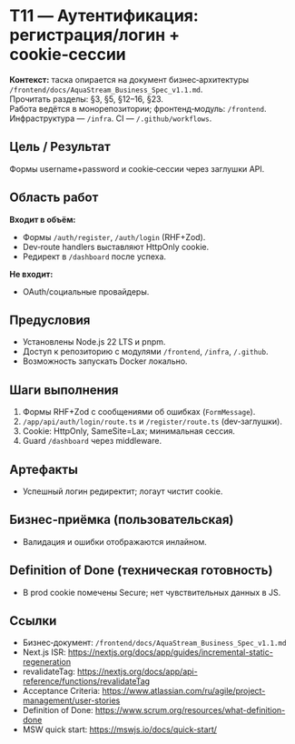 # T11 — Аутентификация: регистрация/логин + cookie‑сессии

**Контекст:** таска опирается на документ бизнес‑архитектуры `/frontend/docs/AquaStream_Business_Spec_v1.1.md`.  
Прочитать разделы: §3, §5, §12–16, §23.  
Работа ведётся в монорепозитории; фронтенд‑модуль: `/frontend`. Инфраструктура — `/infra`. CI — `/.github/workflows`.

## Цель / Результат
Формы username+password и cookie‑сессии через заглушки API.

## Область работ
**Входит в объём:**
- Формы `/auth/register`, `/auth/login` (RHF+Zod).
- Dev‑route handlers выставляют HttpOnly cookie.
- Редирект в `/dashboard` после успеха.

**Не входит:**
- OAuth/социальные провайдеры.

## Предусловия
- Установлены Node.js 22 LTS и pnpm.
- Доступ к репозиторию с модулями `/frontend`, `/infra`, `/.github`.
- Возможность запускать Docker локально.

## Шаги выполнения
1. Формы RHF+Zod с сообщениями об ошибках (`FormMessage`).
2. `/app/api/auth/login/route.ts` и `/register/route.ts` (dev‑заглушки).
3. Cookie: HttpOnly, SameSite=Lax; минимальная сессия.
4. Guard `/dashboard` через middleware.

## Артефакты
- Успешный логин редиректит; логаут чистит cookie.

## Бизнес‑приёмка (пользовательская)
- Валидация и ошибки отображаются инлайном.

## Definition of Done (техническая готовность)
- В prod cookie помечены Secure; нет чувствительных данных в JS.

## Ссылки
- Бизнес‑документ: `/frontend/docs/AquaStream_Business_Spec_v1.1.md`
- Next.js ISR: https://nextjs.org/docs/app/guides/incremental-static-regeneration
- revalidateTag: https://nextjs.org/docs/app/api-reference/functions/revalidateTag
- Acceptance Criteria: https://www.atlassian.com/ru/agile/project-management/user-stories
- Definition of Done: https://www.scrum.org/resources/what-definition-done
- MSW quick start: https://mswjs.io/docs/quick-start/
